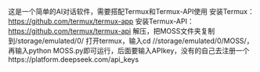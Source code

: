 这是一个简单的AI对话软件，需要搭配Termux和Termux-API使用
安装Termux：https://github.com/termux/termux-app
安装Termux-API：https://github.com/termux/termux-api
解压，把MOSS文件夹复制到/storage/emulated/0/
打开termux，输入cd //storage/emulated/0/MOSS/，再输入python MOSS.py即可运行，后面要输入APIkey，没有的自己去注册一个https://platform.deepseek.com/api_keys
